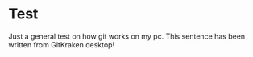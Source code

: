 # Test
Just a general test on how git works on my pc.
This sentence has been written from GitKraken desktop!
